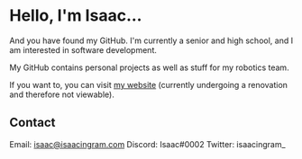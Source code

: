 Hello, I'm Isaac...
=====
And you have found my GitHub. I'm currently a senior and high school, and I am interested in software development. 

My GitHub contains personal projects as well as stuff for my robotics team.

If you want to, you can visit [my website](https://isaacingram.dev) (currently undergoing a renovation and therefore not viewable).

Contact
---
Email: isaac@isaacingram.com
Discord: Isaac#0002
Twitter: isaacingram_
